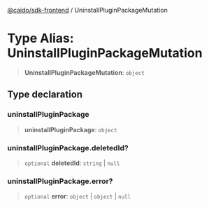 [@caido/sdk-frontend](../index.md) / UninstallPluginPackageMutation

# Type Alias: UninstallPluginPackageMutation

> **UninstallPluginPackageMutation**: `object`

## Type declaration

### uninstallPluginPackage

> **uninstallPluginPackage**: `object`

### uninstallPluginPackage.deletedId?

> `optional` **deletedId**: `string` \| `null`

### uninstallPluginPackage.error?

> `optional` **error**: `object` \| `object` \| `null`
